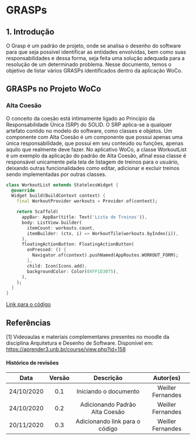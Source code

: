 # GRASPs

## 1. Introdução

O Grasp é um padrão de projeto, onde se analisa o desenho do software para que seja possível identificar as entidades envolvidas, bem como suas responsabilidades e dessa forma, seja feita uma solução adequada para a resolução de um determinado problema. Nesse documento, temos o objetivo de listar vários GRASPs identificados dentro da aplicação WoCo.

## GRASPs no Projeto WoCo

### Alta Coesão

O conceito da coesão está intimamente ligado ao Princípio da Responsabilidade Única (SRP) do SOLID. O SRP aplica-se a qualquer artefato contido no modelo do software, como classes e objetos. Um componente com Alta Coesão é um componente que possui apenas uma única responsabilidade, que possui em seu conteúdo ou funções, apenas aquilo que realmente deve fazer.
No aplicativo WoCo, a classe WorkoutList é um exemplo da aplicação do padrão de Alta Coesão, afinal essa classe é responsável unicamente pela tela de listagem de treinos para o usuário, deixando outras funcionalidades como editar, adicionar e excluir treinos sendo implementadas por outras classes.

```Dart
class WorkoutList extends StatelessWidget {
  @override
  Widget build(BuildContext context) {
    final WorkoutProvider workouts = Provider.of(context);

    return Scaffold(
      appBar: AppBar(title: Text('Lista de Treinos')),
      body: ListView.builder(
        itemCount: workouts.count,
        itemBuilder: (ctx, i) => WorkoutTile(workouts.byIndex(i)),
      ),
      floatingActionButton: FloatingActionButton(
        onPressed: () {
          Navigator.of(context).pushNamed(AppRoutes.WORKOUT_FORM);
        },
        child: Icon(Icons.add),
        backgroundColor: Color(0XFF1D3075),
      ),
    );
  }
}
```

[Link para o código](https://github.com/UnBArqDsw/2020.1_G9_WoCo_Frontend/blob/main/lib/screens/workout_list.dart)

## Referências

[1] Videoaulas e materiais complementares presentes no moodle da disciplina Arquitetura e Desenho de Software. Disponível em: https://aprender3.unb.br/course/view.php?id=158

#### Histórico de revisões
|   Data   |  Versão  |           Descrição          |       Autor(es)       |
|:--------:|:--------:|:----------------------------:|:---------------------:|
|24/10/2020|   0.1    |    Iniciando o documento     |   Weiller Fernandes   |
|24/10/2020|   0.2    |Adicionando Padrão Alta Coesão|   Weiller Fernandes   |
|20/11/2020| 0.3 | Adicionando link para o código | Weiller Fernandes|
